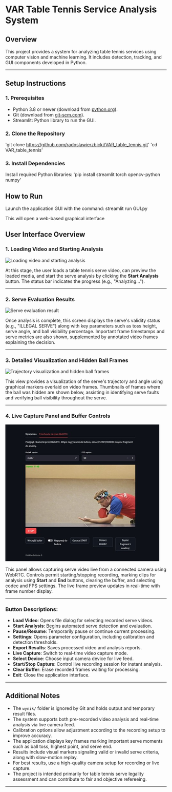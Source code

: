 # VAR Table Tennis Service Analysis System

## Overview
This project provides a system for analyzing table tennis services using computer vision and machine learning. It includes detection, tracking, and GUI components developed in Python.

---

## Setup Instructions

### 1. Prerequisites
- Python 3.8 or newer (download from [python.org](https://www.python.org/downloads/)).
- Git (download from [git-scm.com](https://git-scm.com/downloads/)).
- Streamlit: Python library to run the GUI.

### 2. Clone the Repository
'git clone https://github.com/radoslawierzbicki/VAR_table_tennis.git'
'cd VAR_table_tennis'

### 3. Install Dependencies
Install required Python libraries:
'pip install streamlit torch opencv-python numpy'

## How to Run
Launch the application GUI with the command:
streamlit run GUI.py

This will open a web-based graphical interface


## User Interface Overview
### 1. Loading Video and Starting Analysis

![Loading video and starting analysis](images/Obraz1.jpg)

At this stage, the user loads a table tennis serve video, can preview the loaded media, and start the serve analysis by clicking the **Start Analysis** button. The status bar indicates the progress (e.g., "Analyzing...").

---

### 2. Serve Evaluation Results

![Serve evaluation result](images/Obraz2.jpg)

Once analysis is complete, this screen displays the serve's validity status (e.g., "ILLEGAL SERVE") along with key parameters such as toss height, serve angle, and ball visibility percentage. Important frame timestamps and serve metrics are also shown, supplemented by annotated video frames explaining the decision.

---

### 3. Detailed Visualization and Hidden Ball Frames

![Trajectory visualization and hidden ball frames](images/Obraz3.jpg)

This view provides a visualization of the serve's trajectory and angle using graphical markers overlaid on video frames. Thumbnails of frames where the ball was hidden are shown below, assisting in identifying serve faults and verifying ball visibility throughout the serve.

---

### 4. Live Capture Panel and Buffer Controls

![Live capture from camera with controls](images/Obraz4.jpg)

This panel allows capturing serve video live from a connected camera using WebRTC. Controls permit starting/stopping recording, marking clips for analysis using **Start** and **End** buttons, clearing the buffer, and selecting codec and FPS settings. The live frame preview updates in real-time with frame number display.

---

### Button Descriptions:

- **Load Video**: Opens file dialog for selecting recorded serve videos.
- **Start Analysis**: Begins automated serve detection and evaluation.
- **Pause/Resume**: Temporarily pause or continue current processing.
- **Settings**: Opens parameter configuration, including calibration and detection thresholds.
- **Export Results**: Saves processed video and analysis reports.
- **Live Capture**: Switch to real-time video capture mode.
- **Select Device**: Choose input camera device for live feed.
- **Start/Stop Capture**: Control live recording session for instant analysis.
- **Clear Buffer**: Erase recorded frames waiting for processing.
- **Exit**: Close the application interface.

---

## Additional Notes

- The `wynik/` folder is ignored by Git and holds output and temporary result files.
- The system supports both pre-recorded video analysis and real-time analysis via live camera feed.
- Calibration options allow adjustment according to the recording setup to improve accuracy.
- The application displays key frames marking important serve moments such as ball toss, highest point, and serve end.
- Results include visual markers signaling valid or invalid serve criteria, along with slow-motion replay.
- For best results, use a high-quality camera setup for recording or live capture.
- The project is intended primarily for table tennis serve legality assessment and can contribute to fair and objective refereeing.

---
